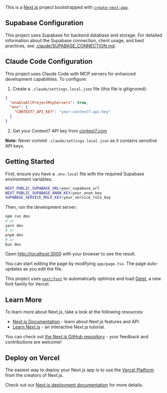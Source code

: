 This is a [Next.js](https://nextjs.org) project bootstrapped with [`create-next-app`](https://nextjs.org/docs/app/api-reference/cli/create-next-app).

## Supabase Configuration

This project uses Supabase for backend database and storage. For detailed information about the Supabase connection, client usage, and best practices, see [.claude/SUPABASE_CONNECTION.md](./.claude/SUPABASE_CONNECTION.md).

## Claude Code Configuration

This project uses Claude Code with MCP servers for enhanced development capabilities. To configure:

1. Create a `.claude/settings.local.json` file (this file is gitignored):
```json
{
  "enableAllProjectMcpServers": true,
  "env": {
    "CONTEXT7_API_KEY": "your-context7-api-key"
  }
}
```

2. Get your Context7 API key from [context7.com](https://context7.com)

**Note:** Never commit `.claude/settings.local.json` as it contains sensitive API keys.

## Getting Started

First, ensure you have a `.env.local` file with the required Supabase environment variables:
```bash
NEXT_PUBLIC_SUPABASE_URL=your_supabase_url
NEXT_PUBLIC_SUPABASE_ANON_KEY=your_anon_key
SUPABASE_SERVICE_ROLE_KEY=your_service_role_key
```

Then, run the development server:

```bash
npm run dev
# or
yarn dev
# or
pnpm dev
# or
bun dev
```

Open [http://localhost:3000](http://localhost:3000) with your browser to see the result.

You can start editing the page by modifying `app/page.tsx`. The page auto-updates as you edit the file.

This project uses [`next/font`](https://nextjs.org/docs/app/building-your-application/optimizing/fonts) to automatically optimize and load [Geist](https://vercel.com/font), a new font family for Vercel.

## Learn More

To learn more about Next.js, take a look at the following resources:

- [Next.js Documentation](https://nextjs.org/docs) - learn about Next.js features and API.
- [Learn Next.js](https://nextjs.org/learn) - an interactive Next.js tutorial.

You can check out [the Next.js GitHub repository](https://github.com/vercel/next.js) - your feedback and contributions are welcome!

## Deploy on Vercel

The easiest way to deploy your Next.js app is to use the [Vercel Platform](https://vercel.com/new?utm_medium=default-template&filter=next.js&utm_source=create-next-app&utm_campaign=create-next-app-readme) from the creators of Next.js.

Check out our [Next.js deployment documentation](https://nextjs.org/docs/app/building-your-application/deploying) for more details.
